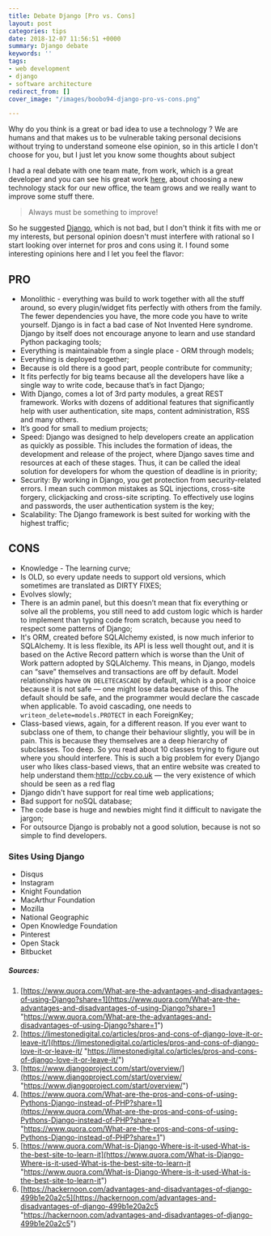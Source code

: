 ```yaml
---
title: Debate Django [Pro vs. Cons]
layout: post
categories: tips
date: 2018-12-07 11:56:51 +0000
summary: Django debate
keywords: ''
tags:
- web development
- django
- software architecture
redirect_from: []
cover_image: "/images/boobo94-django-pro-vs-cons.png"

---
```

Why do you think is a great or bad idea to use a technology ? We are humans and that makes us to be vulnerable taking personal decisions without trying to understand someone else opinion, so in this article I don't choose for you, but I just let you know some thoughts about subject

I had a real debate with one team mate, from work, which is a great developer and you can see his great work [here](https://github.com/Xzya), about choosing a new technology stack for our new office, the team grows and we really want to improve some stuff there.

> Always must be something to improve!

So he suggested [Django](https://www.djangoproject.com/), which is not bad, but I don't think it fits with me or my interests, but personal opinion doesn't must interfere with rational so I start looking over internet for pros and cons using it. I found some interesting opinions here and I let you feel the flavor:

## PRO

* Monolithic - everything was build to work together with all the stuff around, so every plugin/widget fits perfectly with others from the family. The fewer dependencies you have, the more code you have to write yourself. Django is in fact a bad case of Not Invented Here syndrome. Django by itself does not encourage anyone to learn and use standard Python packaging tools;
* Everything is maintainable from a single place - ORM through models;
* Everything is deployed together;
* Because is old there is a good part, people contribute for community;
* It fits perfectly for big teams because all the developers have like a single way to write code, because that’s in fact Django;
* With Django, comes a lot of 3rd party modules, a great REST framework. Works with dozens of additional features that significantly help with user authentication, site maps, content administration, RSS and many others. 
* It’s good for small to medium projects;
* Speed: Django was designed to help developers create an application as quickly as possible. This includes the formation of ideas, the development and release of the project, where Django saves time and resources at each of these stages. Thus, it can be called the ideal solution for developers for whom the question of deadline is in priority;
* Security: By working in Django, you get protection from security-related errors. I mean such common mistakes as SQL injections, cross-site forgery, clickjacking and cross-site scripting. To effectively use logins and passwords, the user authentication system is the key;
* Scalability: The Django framework is best suited for working with the highest traffic;

## CONS

* Knowledge - The learning curve;
* Is OLD, so every update needs to support old versions, which sometimes are translated as DIRTY FIXES;
* Evolves slowly;
* There is an admin panel, but this doesn’t mean that fix everything or solve all the problems, you still need to add custom logic which is harder to implement than typing code from scratch, because you need to respect some patterns of Django;
* It's ORM, created before SQLAlchemy existed, is now much inferior to SQLAlchemy. It is less flexible, its API is less well thought out, and it is based on the Active Record pattern which is worse than the Unit of Work pattern adopted by SQLAlchemy. This means, in Django, models can “save” themselves and transactions are off by default. Model relationships have `ON DELETECASCADE` by default, which is a poor choice because it is not safe ― one might lose data because of this. The default should be safe, and the programmer would declare the cascade when applicable. To avoid cascading, one needs to `writeon_delete=models.PROTECT` in each ForeignKey;
* Class-based views, again, for a different reason. If you ever want to subclass one of them, to change their behaviour slightly, you will be in pain. This is because they themselves are a deep hierarchy of subclasses. Too deep. So you read about 10 classes trying to figure out where you should interfere. This is such a big problem for every Django user who likes class-based views, that an entire website was created to help understand them:http://ccbv.co.uk ― the very existence of which should be seen as a red flag
* Django didn't have support for real time web applications;
* Bad support for noSQL database;
* The code base is huge and newbies might find it difficult to navigate the jargon;
* For outsource Django is probably not a good solution, because is not so simple to find developers.

### Sites Using Django

* Disqus
* Instagram
* Knight Foundation
* MacArthur Foundation
* Mozilla
* National Geographic
* Open Knowledge Foundation
* Pinterest
* Open Stack
* Bitbucket

##### Sources:

1. [https://www.quora.com/What-are-the-advantages-and-disadvantages-of-using-Django?share=1](https://www.quora.com/What-are-the-advantages-and-disadvantages-of-using-Django?share=1 "https://www.quora.com/What-are-the-advantages-and-disadvantages-of-using-Django?share=1")
2. [https://limestonedigital.co/articles/pros-and-cons-of-django-love-it-or-leave-it/](https://limestonedigital.co/articles/pros-and-cons-of-django-love-it-or-leave-it/ "https://limestonedigital.co/articles/pros-and-cons-of-django-love-it-or-leave-it/")
3. [https://www.djangoproject.com/start/overview/](https://www.djangoproject.com/start/overview/ "https://www.djangoproject.com/start/overview/")
4. [https://www.quora.com/What-are-the-pros-and-cons-of-using-Pythons-Django-instead-of-PHP?share=1](https://www.quora.com/What-are-the-pros-and-cons-of-using-Pythons-Django-instead-of-PHP?share=1 "https://www.quora.com/What-are-the-pros-and-cons-of-using-Pythons-Django-instead-of-PHP?share=1")
5. [https://www.quora.com/What-is-Django-Where-is-it-used-What-is-the-best-site-to-learn-it](https://www.quora.com/What-is-Django-Where-is-it-used-What-is-the-best-site-to-learn-it "https://www.quora.com/What-is-Django-Where-is-it-used-What-is-the-best-site-to-learn-it")
6. [https://hackernoon.com/advantages-and-disadvantages-of-django-499b1e20a2c5](https://hackernoon.com/advantages-and-disadvantages-of-django-499b1e20a2c5 "https://hackernoon.com/advantages-and-disadvantages-of-django-499b1e20a2c5")